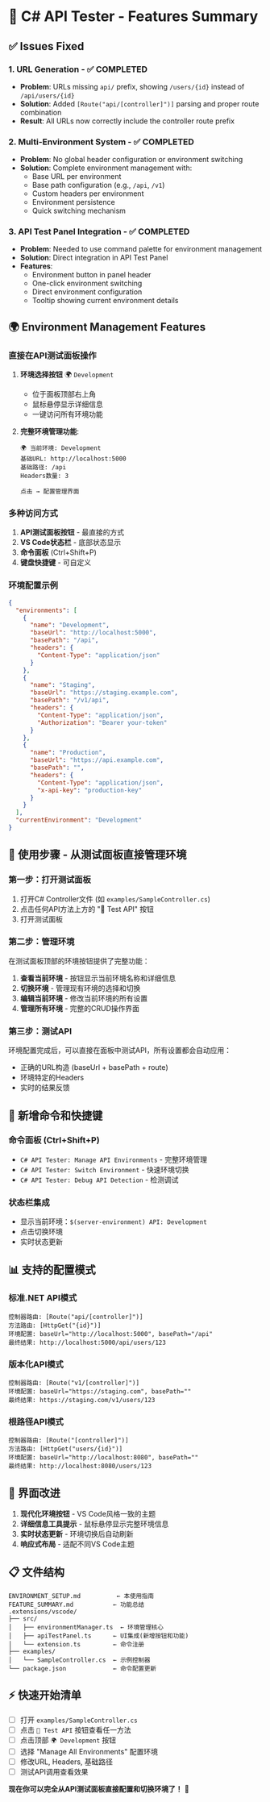 # 🚀 C# API Tester - Features Summary

## ✅ **Issues Fixed**

### 1. **URL Generation** - ✅ **COMPLETED**
- **Problem**: URLs missing `api/` prefix, showing `/users/{id}` instead of `/api/users/{id}`
- **Solution**: Added `[Route("api/[controller]")]` parsing and proper route combination
- **Result**: All URLs now correctly include the controller route prefix

### 2. **Multi-Environment System** - ✅ **COMPLETED**
- **Problem**: No global header configuration or environment switching
- **Solution**: Complete environment management with:
  - Base URL per environment
  - Base path configuration (e.g., `/api`, `/v1`)
  - Custom headers per environment
  - Environment persistence
  - Quick switching mechanism

### 3. **API Test Panel Integration** - ✅ **COMPLETED**
- **Problem**: Needed to use command palette for environment management
- **Solution**: Direct integration in API Test Panel
- **Features**:
  - Environment button in panel header
  - One-click environment switching
  - Direct environment configuration
  - Tooltip showing current environment details

## 🌍 **Environment Management Features**

### **直接在API测试面板操作**

1. **环境选择按钮** 🌍 `Development`
   - 位于面板顶部右上角
   - 鼠标悬停显示详细信息
   - 一键访问所有环境功能

2. **完整环境管理功能**:
   ```
   🌍 当前环境: Development
   基础URL: http://localhost:5000
   基础路径: /api
   Headers数量: 3

   点击 → 配置管理界面
   ```

### **多种访问方式**

1. **API测试面板按钮** - 最直接的方式
2. **VS Code状态栏** - 底部状态显示
3. **命令面板** (Ctrl+Shift+P)
4. **键盘快捷键** - 可自定义

### **环境配置示例**

```json
{
  "environments": [
    {
      "name": "Development",
      "baseUrl": "http://localhost:5000",
      "basePath": "/api",
      "headers": {
        "Content-Type": "application/json"
      }
    },
    {
      "name": "Staging",
      "baseUrl": "https://staging.example.com",
      "basePath": "/v1/api",
      "headers": {
        "Content-Type": "application/json",
        "Authorization": "Bearer your-token"
      }
    },
    {
      "name": "Production",
      "baseUrl": "https://api.example.com",
      "basePath": "",
      "headers": {
        "Content-Type": "application/json",
        "x-api-key": "production-key"
      }
    }
  ],
  "currentEnvironment": "Development"
}
```

## 🎯 **使用步骤 - 从测试面板直接管理环境**

### **第一步：打开测试面板**
1. 打开C# Controller文件 (如 `examples/SampleController.cs`)
2. 点击任何API方法上方的 "🚀 Test API" 按钮
3. 打开测试面板

### **第二步：管理环境**
在测试面板顶部的环境按钮提供了完整功能：

1. **查看当前环境** - 按钮显示当前环境名称和详细信息
2. **切换环境** - 管理现有环境的选择和切换
3. **编辑当前环境** - 修改当前环境的所有设置
4. **管理所有环境** - 完整的CRUD操作界面

### **第三步：测试API**
环境配置完成后，可以直接在面板中测试API，所有设置都会自动应用：
- 正确的URL构造 (baseUrl + basePath + route)
- 环境特定的Headers
- 实时的结果反馈

## 🔧 **新增命令和快捷键**

### **命令面板 (Ctrl+Shift+P)**
- `C# API Tester: Manage API Environments` - 完整环境管理
- `C# API Tester: Switch Environment` - 快速环境切换
- `C# API Tester: Debug API Detection` - 检测调试

### **状态栏集成**
- 显示当前环境：`$(server-environment) API: Development`
- 点击切换环境
- 实时状态更新

## 📊 **支持的配置模式**

### **标准.NET API模式**
```
控制器路由: [Route("api/[controller]")]
方法路由: [HttpGet("{id}")]
环境配置: baseUrl="http://localhost:5000", basePath="/api"
最终结果: http://localhost:5000/api/users/123
```

### **版本化API模式**
```
控制器路由: [Route("v1/[controller]")]
环境配置: baseUrl="https://staging.com", basePath=""
最终结果: https://staging.com/v1/users/123
```

### **根路径API模式**
```
控制器路由: [Route("[controller]")]
方法路由: [HttpGet("users/{id}")]
环境配置: baseUrl="http://localhost:8080", basePath=""
最终结果: http://localhost:8080/users/123
```

## 🎨 **界面改进**

1. **现代化环境按钮** - VS Code风格一致的主题
2. **详细信息工具提示** - 鼠标悬停显示完整环境信息
3. **实时状态更新** - 环境切换后自动刷新
4. **响应式布局** - 适配不同VS Code主题

## 📋 **文件结构**

```
ENVIRONMENT_SETUP.md          ← 本使用指南
FEATURE_SUMMARY.md           ← 功能总结
.extensions/vscode/
├── src/
│   ├── environmentManager.ts  ← 环境管理核心
│   ├── apiTestPanel.ts      ← UI集成(新增按钮和功能)
│   └── extension.ts         ← 命令注册
├── examples/
│   └── SampleController.cs  ← 示例控制器
└── package.json             ← 命令配置更新
```

## ⚡ **快速开始清单**

- [ ] 打开 `examples/SampleController.cs`
- [ ] 点击 `🚀 Test API` 按钮查看任一方法
- [ ] 点击顶部 `🌍 Development` 按钮
- [ ] 选择 "Manage All Environments" 配置环境
- [ ] 修改URL, Headers, 基础路径
- [ ] 测试API调用查看效果

**现在你可以完全从API测试面板直接配置和切换环境了！** 🚀